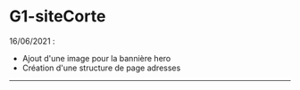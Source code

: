 # G1-siteCorte

16/06/2021 :

- Ajout d'une image pour la bannière hero
- Création d'une structure de page adresses


--------------------------------------------------------

